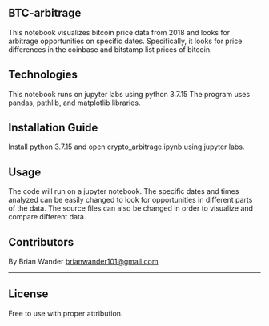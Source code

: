 ## BTC-arbitrage
This notebook visualizes bitcoin price data from 2018 and looks for arbitrage opportunities on specific dates. Specifically, it looks for price differences in the coinbase and bitstamp list prices of bitcoin.

## Technologies
This notebook runs on jupyter labs using python 3.7.15
The program uses pandas, pathlib, and matplotlib libraries.

## Installation Guide
Install python 3.7.15 and open crypto_arbitrage.ipynb using jupyter labs.

## Usage
The code will run on a jupyter notebook. The specific dates and times analyzed can be easily changed to look for opportunities in different parts of the data. The source files can also be changed in order to visualize and compare different data.

## Contributors

By Brian Wander
brianwander101@gmail.com

---

## License

Free to use with proper attribution.
